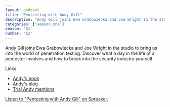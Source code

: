 ```yaml
---
layout: podcast
title: "Pentesting with Andy Gill"
description: "Andy Gill joins Ewa Grabowiecka and Joe Wright in the studio to bring us into the world of penetration testing. Discover what a day in the life of a pentester involves and how to break into the security industry yourself."
categories: ['season_one']
season: 'S1'
number: 'E2'
---
```


Andy Gill joins Ewa Grabowiecka and Joe Wright in the studio to bring us into the world of penetration testing. Discover what a day in the life of a pentester involves and how to break into the security industry yourself.

Links:

* [Andy's book](https://leanpub.com/ltr101-breaking-into-infosec)
* [Andy's blog](https://blog.zsec.uk/)
* [Trial Andy mentions](https://youtu.be/L8kQsMEqAMc)

<a class="spreaker-player" href="https://www.spreaker.com/episode/18552650" data-resource="episode_id=18552650" data-width="100%" data-height="200px" data-theme="light" data-playlist="false" data-playlist-continuous="false" data-autoplay="false" data-live-autoplay="false" data-chapters-image="true" data-episode-image-position="right" data-hide-logo="false" data-hide-likes="false" data-hide-comments="false" data-hide-sharing="false" data-hide-download="true">Listen to "Pentesting with Andy Gill" on Spreaker.</a>
